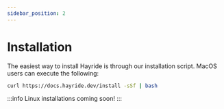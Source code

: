 ```yaml
---
sidebar_position: 2
---
```


# Installation

The easiest way to install Hayride is through our installation script. MacOS users can execute the following:

```bash
curl https://docs.hayride.dev/install -sSf | bash
```

:::info
Linux installations coming soon!
:::
